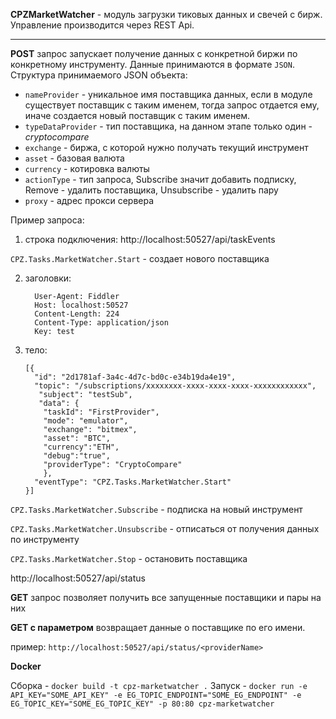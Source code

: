 ﻿**CPZMarketWatcher** - модуль загрузки тиковых данных и свечей с бирж.
Управление производится через REST Api.
***
**POST** запрос запускает получение данных с конкретной биржи по конкретному инструменту.
Данные принимаются в формате `JSON`.
Структура принимаемого JSON объекта:
* `nameProvider`     - уникальное имя поставщика данных, если в модуле существует поставщик с таким именем, тогда запрос отдается ему, иначе создается новый поставщик с таким именем.
* `typeDataProvider` - тип поставщика, на данном этапе только один - _cryptocompare_
* `exchange` - биржа, с которой нужно получать текущий инструмент
* `asset` - базовая валюта
* `currency` - котировка валюты 
* `actionType` - тип запроса, Subscribe значит добавить подписку, Remove - удалить поставщика, Unsubscribe - удалить пару
* `proxy` - адрес прокси сервера


Пример запроса: 
1) строка подключения:
http://localhost:50527/api/taskEvents

`CPZ.Tasks.MarketWatcher.Start` - создает нового поставщика



2) заголовки:      
 
         User-Agent: Fiddler
         Host: localhost:50527
         Content-Length: 224
         Content-Type: application/json
         Key: test

3) тело:

       [{
         "id": "2d1781af-3a4c-4d7c-bd0c-e34b19da4e19",
         "topic": "/subscriptions/xxxxxxxx-xxxx-xxxx-xxxx-xxxxxxxxxxxx",
          "subject": "testSub",
          "data": {
           "taskId": "FirstProvider",
           "mode": "emulator",        
           "exchange": "bitmex",
           "asset": "BTC",
           "currency":"ETH",    
           "debug":"true",
           "providerType": "CryptoCompare"
           },
         "eventType": "CPZ.Tasks.MarketWatcher.Start"
       }]

`CPZ.Tasks.MarketWatcher.Subscribe` - подписка на новый инструмент

`CPZ.Tasks.MarketWatcher.Unsubscribe` - отписаться от получения данных по инструменту

`CPZ.Tasks.MarketWatcher.Stop` - остановить поставщика


http://localhost:50527/api/status

**GET** запрос позволяет получить все запущенные поставщики и пары на них


**GET с параметром** возвращает данные о поставщике по его имени.

пример: `http://localhost:50527/api/status/<providerName>`
        
        
**Docker**

Сборка - `docker build -t cpz-marketwatcher .`
Запуск - `docker run -e API_KEY="SOME_API_KEY" -e EG_TOPIC_ENDPOINT="SOME_EG_ENDPOINT" -e EG_TOPIC_KEY="SOME_EG_TOPIC_KEY" -p 80:80 cpz-marketwatcher`
